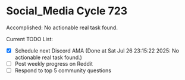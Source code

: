 # Social_Media Cycle 723

Accomplished: No actionable real task found.

Current TODO List:

- [x] Schedule next Discord AMA  (Done at Sat Jul 26 23:15:22 2025: No actionable real task found.)
- [ ] Post weekly progress on Reddit
- [ ] Respond to top 5 community questions